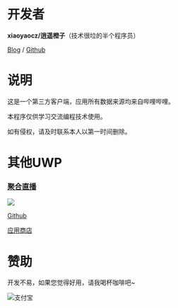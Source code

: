 # 开发者

**xiaoyaocz/逍遥橙子**（技术很垃的半个程序员）

[Blog](https://nsapps.cn) / [Github](https://github.com/xiaoyaocz)

# 说明

这是一个第三方客户端，应用所有数据来源均来自哔哩哔哩。

本程序仅供学习交流编程技术使用。

如有侵权，请及时联系本人以第一时间删除。

# 其他UWP

### [聚合直播](https://www.microsoft.com/store/apps/9N1TWG2G84VD)
![](https://raw.githubusercontent.com/xiaoyaocz/AllLive/master/Screenshots/UWP1.png)

[Github](https://github.com/xiaoyaocz/AllLive)

[应用商店](https://www.microsoft.com/store/apps/9N1TWG2G84VD)

# 赞助

开发不易，如果您觉得好用，请我喝杯咖啡吧~

![支付宝](https://vip2.loli.io/2022/03/15/YWPklEajmw15UvX.jpg)
